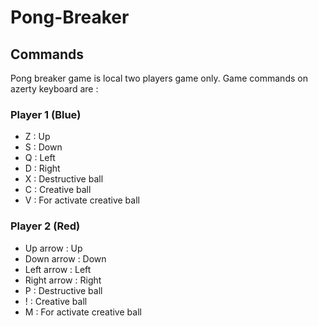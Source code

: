 # Pong-Breaker

## Commands

Pong breaker game is local two players game only. Game commands on azerty keyboard are :

### Player 1 (Blue)

- Z : Up
- S : Down
- Q : Left
- D : Right
- X : Destructive ball
- C : Creative ball
- V : For activate creative ball

### Player 2 (Red)

- Up arrow : Up
- Down arrow : Down
- Left arrow : Left
- Right arrow : Right
- P : Destructive ball
- ! : Creative ball
- M : For activate creative ball